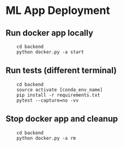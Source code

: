 # ML App Deployment

## Run docker app locally

        cd backend
        python docker.py -a start

## Run tests (different terminal)

        cd backend
        source activate [conda_env_name]
        pip install -r requirements.txt
        pytest --capture=no -vv

## Stop docker app and cleanup

        cd backend
        python docker.py -a rm
